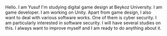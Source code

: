 Hello. I am Yusuf
I'm studying digital game design at Beykoz University.
I am game developer.
I am working on Unity.
Apart from game design, I also want to deal with various software works.
One of them is cyber security.
I am particularly interested in software security.
I will have several studies on this.
I always want to improve myself and I am ready to do anything about it.
